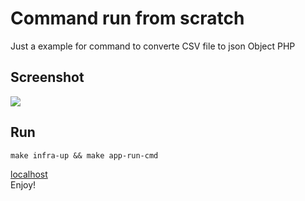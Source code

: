 # Command run from scratch

Just a example for command to converte CSV file to json Object PHP

## Screenshot

![](screenshot.png)

## Run

`make infra-up && make app-run-cmd`

[localhost](http://localhost:8000)<br>
Enjoy!
